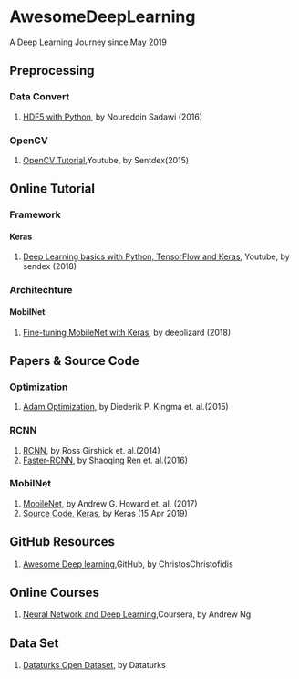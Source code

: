 # AwesomeDeepLearning
A Deep Learning Journey since May 2019

## Preprocessing

### Data Convert
1. [HDF5 with Python](https://www.youtube.com/watch?v=y4DXr3Y10MM&list=PLea0WJq13cnB_ORdGzEkPlZEN20TSt6Lx), by Noureddin Sadawi (2016)

### OpenCV
1. [OpenCV Tutorial](https://www.youtube.com/watch?v=Z78zbnLlPUA&list=PLQVvvaa0QuDdttJXlLtAJxJetJcqmqlQq),Youtube, by Sentdex(2015)

## Online Tutorial

### Framework

#### Keras
1. [Deep Learning basics with Python, TensorFlow and Keras](https://www.youtube.com/watch?v=wQ8BIBpya2k&list=PLQVvvaa0QuDfhTox0AjmQ6tvTgMBZBEXN), Youtube, by sendex (2018)

### Architechture

#### MobilNet
1. [Fine-tuning MobileNet with Keras](https://www.youtube.com/watch?v=4Tcqw5oIfIg&list=PLkZiCZyv_5PUuyJvvsd_gesWek3GXZAXH), by deeplizard (2018)

## Papers & Source Code

### Optimization
1. [Adam Optimization](https://arxiv.org/pdf/1412.6980.pdf), by Diederik P. Kingma et. al.(2015)

### RCNN
1. [RCNN](https://arxiv.org/pdf/1311.2524.pdf), by Ross Girshick et. al.(2014)
2. [Faster-RCNN](https://arxiv.org/pdf/1506.01497.pdf), by Shaoqing Ren et. al.(2016)

### MobilNet
1. [MobileNet](https://arxiv.org/pdf/1704.04861.pdf), by Andrew G. Howard et. al. (2017)
2. [Source Code, Keras](https://github.com/keras-team/keras-applications/blob/master/keras_applications/mobilenet.py), by Keras (15 Apr 2019)

## GitHub Resources
1. [Awesome Deep learning](https://github.com/ChristosChristofidis/awesome-deep-learning#free-online-books),GitHub, by ChristosChristofidis

## Online Courses
1. [Neural Network and Deep Learning](https://www.coursera.org/learn/neural-networks-deep-learning/),Coursera, by Andrew Ng

## Data Set
1. [Dataturks Open Dataset](https://dataturks.com/projects/trending), by Dataturks
